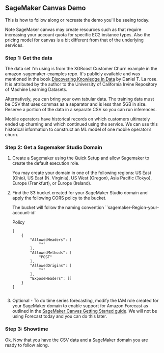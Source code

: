 ## SageMaker Canvas Demo



This is how to follow along or recreate the demo you'll be seeing today.



Note SageMaker canvas may create resources such as that require increasing your account quota for specific EC2 instance types. Also the pricing model for canvas is a bit different from that of the underlying services.



### Step 1: Get the data

The data set I'm using is from the XGBoost Customer Churn example in the amazon-sagemaker-examples repo. It's publicly available and was mentioned in the book [Discovering Knowledge in Data](https://www.amazon.com/dp/0470908742/) by Daniel T. La rose. It is attributed by the author to the University of California Irvine Repository of Machine Learning Datasets. 

Alternatively, you can bring your own tabular data. The training data must be CSV that uses commas as a separator and is less than 5GB in size. Reserve a portion of the data in a separate CSV so you can run inferences. 

Mobile operators have historical records on which customers ultimately ended up churning and which continued using the service. We can use this historical information to construct an ML model of one mobile operator’s churn.



### Step 2: Get a Sagemaker Studio Domain

1. Create a Sagemaker using the Quick Setup and allow Sagemaker to create the default execution role.

   You may create your domain in one of the following regions: US East (Ohio), US East (N. Virginia), US West (Oregon), Asia Pacific (Tokyo), Europe (Frankfurt), or Europe (Ireland).

2. Find the S3 bucket created for your SageMaker Studio domain and apply the following CORS policy to the bucket. 

   The bucket will follow the naming convention ``sagemaker-Region-your-account-id`

   Policy

   ```
   [
       {
           "AllowedHeaders": [
               "*"
           ],
           "AllowedMethods": [
               "POST"
           ],
           "AllowedOrigins": [
               "*"
           ],
           "ExposeHeaders": []
       }
   ]
      
   ```

   

3. Optional - To do time series forecasting, modify the IAM role created for your SageMaker domain to enable support for Amazon Forecast as outlined in the [SageMaker Canvas Getting Started guide](https://docs.aws.amazon.com/sagemaker/latest/dg/canvas-getting-started.html). We will not be using Forecast today and you can do this later. 



### Step 3: Showtime

Ok. Now that you have the CSV data and a SageMaker domain you are ready to follow along. 

